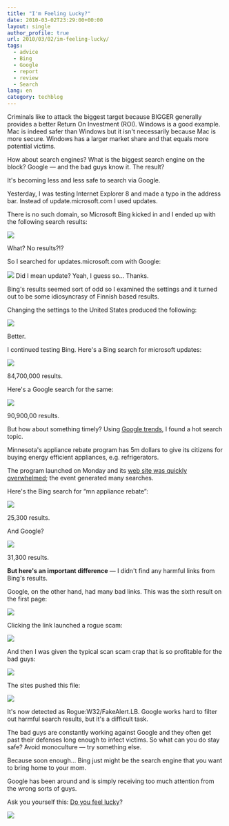 ```yaml
---
title: "I'm Feeling Lucky?"
date: 2010-03-02T23:29:00+00:00
layout: single
author_profile: true
url: 2010/03/02/im-feeling-lucky/
tags:
  - advice
  - Bing
  - Google
  - report
  - review
  - Search
lang: en
category: techblog
---
```

Criminals like to attack the biggest target because BIGGER generally provides a better Return On Investment (ROI). Windows is a good example. Mac is indeed safer than Windows but it isn't necessarily because Mac is more secure. Windows has a larger market share and that equals more potential victims.

How about search engines? What is the biggest search engine on the block? Google — and the bad guys know it. The result?

It's becoming less and less safe to search via Google.

Yesterday, I was testing Internet Explorer 8 and made a typo in the address bar. Instead of update.microsoft.com I used updates.

There is no such domain, so Microsoft Bing kicked in and I ended up with the following search results:

[![](http://3.bp.blogspot.com/_vaUVXcmC3OI/S42UDWd6N9I/AAAAAAAABFM/UVKFl7kcbGE/s640/feeling-lucky-01.png)](http://3.bp.blogspot.com/_vaUVXcmC3OI/S42UDWd6N9I/AAAAAAAABFM/UVKFl7kcbGE/s1600-h/feeling-lucky-01.png)

What? No results?!?

So I searched for updates.microsoft.com with Google:

[![](http://3.bp.blogspot.com/_vaUVXcmC3OI/S42Uixng-QI/AAAAAAAABFU/IJfg4VpGvi0/s640/feeling-lucky-02.png)](http://3.bp.blogspot.com/_vaUVXcmC3OI/S42Uixng-QI/AAAAAAAABFU/IJfg4VpGvi0/s1600-h/feeling-lucky-02.png)
Did I mean update? Yeah, I guess so… Thanks.

Bing's results seemed sort of odd so I examined the settings and it turned out to be some idiosyncrasy of Finnish based results.

Changing the settings to the United States produced the following:

[![](http://3.bp.blogspot.com/_vaUVXcmC3OI/S42U5U0ynmI/AAAAAAAABFc/_TLE7ipDjso/s640/feeling-lucky-03.png)](http://3.bp.blogspot.com/_vaUVXcmC3OI/S42U5U0ynmI/AAAAAAAABFc/_TLE7ipDjso/s1600-h/feeling-lucky-03.png)

Better.

I continued testing Bing. Here's a Bing search for microsoft updates:

[![](http://3.bp.blogspot.com/_vaUVXcmC3OI/S42VRBArgpI/AAAAAAAABFk/CYfcaAAonbU/s640/feeling-lucky-04.png)](http://3.bp.blogspot.com/_vaUVXcmC3OI/S42VRBArgpI/AAAAAAAABFk/CYfcaAAonbU/s1600-h/feeling-lucky-04.png)

84,700,000 results.

Here's a Google search for the same:

[![](http://1.bp.blogspot.com/_vaUVXcmC3OI/S42Vxa8kytI/AAAAAAAABFs/dpuShTp-4zk/s640/feeling-lucky-05.png)](http://1.bp.blogspot.com/_vaUVXcmC3OI/S42Vxa8kytI/AAAAAAAABFs/dpuShTp-4zk/s1600-h/feeling-lucky-05.png)

90,900,00 results.

But how about something timely? Using [Google trends](http://www.google.com/trends), I found a hot search topic.

Minnesota's appliance rebate program has 5m dollars to give its citizens for buying energy efficient appliances, e.g. refrigerators.

The program launched on Monday and its [web site was quickly overwhelmed](http://minnesota.publicradio.org/display/web/2010/03/01/appliance-rebate-program-overwhelmed/); the event generated many searches.

Here's the Bing search for &#8220;mn appliance rebate&#8221;:

[![](http://3.bp.blogspot.com/_vaUVXcmC3OI/S42WY7eUrrI/AAAAAAAABF0/yLYkZDUpwtk/s640/feeling-lucky-06.png)](http://3.bp.blogspot.com/_vaUVXcmC3OI/S42WY7eUrrI/AAAAAAAABF0/yLYkZDUpwtk/s1600-h/feeling-lucky-06.png)

25,300 results.

And Google?

[![](http://1.bp.blogspot.com/_vaUVXcmC3OI/S42WnjHTaLI/AAAAAAAABF8/Herymchqxyg/s640/feeling-lucky-07.png)](http://1.bp.blogspot.com/_vaUVXcmC3OI/S42WnjHTaLI/AAAAAAAABF8/Herymchqxyg/s1600-h/feeling-lucky-07.png)

31,300 results.

**But here's an important difference** — I didn't find any harmful links from Bing's results.

Google, on the other hand, had many bad links. This was the sixth result on the first page:

[![](http://1.bp.blogspot.com/_vaUVXcmC3OI/S42W6_CWwTI/AAAAAAAABGE/nszONEBqXJg/s640/feeling-lucky-08.png)](http://1.bp.blogspot.com/_vaUVXcmC3OI/S42W6_CWwTI/AAAAAAAABGE/nszONEBqXJg/s1600-h/feeling-lucky-08.png)

Clicking the link launched a rogue scam:

[![](http://4.bp.blogspot.com/_vaUVXcmC3OI/S42XFUxDuKI/AAAAAAAABGM/YPbhTY3_ueY/s640/feeling-lucky-09.png)](http://4.bp.blogspot.com/_vaUVXcmC3OI/S42XFUxDuKI/AAAAAAAABGM/YPbhTY3_ueY/s1600-h/feeling-lucky-09.png)

And then I was given the typical scan scam crap that is so profitable for the bad guys:

[![](http://3.bp.blogspot.com/_vaUVXcmC3OI/S42XSka1-aI/AAAAAAAABGU/6HCLwTujYHA/s640/feeling-lucky-10.png)](http://3.bp.blogspot.com/_vaUVXcmC3OI/S42XSka1-aI/AAAAAAAABGU/6HCLwTujYHA/s1600-h/feeling-lucky-10.png)

The sites pushed this file:

[![](http://4.bp.blogspot.com/_vaUVXcmC3OI/S42XhVTTy1I/AAAAAAAABGc/nFY13Rh6YXI/s640/feeling-lucky-11.png)](http://4.bp.blogspot.com/_vaUVXcmC3OI/S42XhVTTy1I/AAAAAAAABGc/nFY13Rh6YXI/s1600-h/feeling-lucky-11.png)

It's now detected as Rogue:W32/FakeAlert.LB. Google works hard to filter out harmful search results, but it's a difficult task.

The bad guys are constantly working against Google and they often get past their defenses long enough to infect victims. So what can you do stay safe? Avoid monoculture — try something else.

Because soon enough… Bing just might be the search engine that you want to bring home to your mom.

Google has been around and is simply receiving too much attention from the wrong sorts of guys.

Ask you yourself this: [Do you feel lucky](http://www.google.com/#hl=en&source=hp&q=i%27m+feeling+lucky&aq=f&aqi=g10&aql=&oq=&fp=c5aa4278f68e4a4)?

[![](http://1.bp.blogspot.com/_vaUVXcmC3OI/S42X3LXlX4I/AAAAAAAABGk/srdTKvftJCI/s640/feeling-lucky-12.png)](http://www.google.com/#hl=en&source=hp&q=i%27m+feeling+lucky&aq=f&aqi=g10&aql=&oq=&fp=c5aa4278f68e4a4)